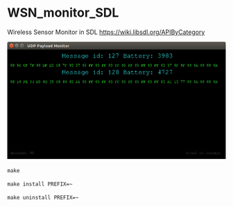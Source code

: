 # WSN_monitor_SDL

Wireless Sensor Monitor in SDL https://wiki.libsdl.org/APIByCategory

![](./monitor.png)

`make`

`make install PREFIX=~`

`make uninstall PREFIX=~`
